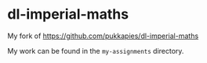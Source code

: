 # dl-imperial-maths
My fork of https://github.com/pukkapies/dl-imperial-maths

My work can be found in the `my-assignments` directory.
